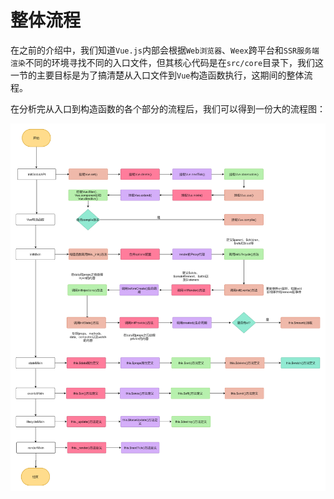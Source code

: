 # 整体流程

在之前的介绍中，我们知道`Vue.js`内部会根据`Web浏览器`、`Weex`跨平台和`SSR服务端渲染`不同的环境寻找不同的入口文件，但其核心代码是在`src/core`目录下，我们这一节的主要目标是为了搞清楚从入口文件到`Vue`构造函数执行，这期间的整体流程。

在分析完从入口到构造函数的各个部分的流程后，我们可以得到一份大的流程图：
<div style="text-align: center">
  <img src="../../images/process.png" />
</div>
